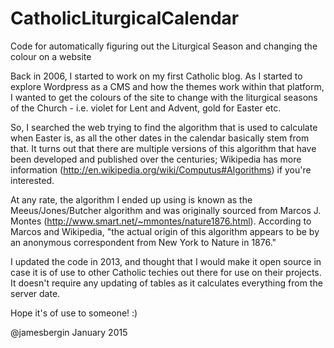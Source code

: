 # CatholicLiturgicalCalendar
Code for automatically figuring out the Liturgical Season and changing the colour on a website

Back in 2006, I started to work on my first Catholic blog. As I started to explore Wordpress as a CMS and how the themes work within that platform, I wanted to get the colours of the site to change with the liturgical seasons of the Church - i.e. violet for Lent and Advent, gold for Easter etc.

So, I searched the web trying to find the algorithm that is used to calculate when Easter is, as all the other dates in the calendar basically stem from that. It turns out that there are multiple versions of this algorithm that have been developed and published over the centuries; Wikipedia has more information (http://en.wikipedia.org/wiki/Computus#Algorithms) if you're interested.

At any rate, the algorithm I ended up using is known as the Meeus/Jones/Butcher algorithm and was originally sourced from Marcos J. Montes (http://www.smart.net/~mmontes/nature1876.html). According to Marcos and Wikipedia, "the actual origin of this algorithm appears to be by an anonymous correspondent from New York to Nature in 1876."

I updated the code in 2013, and thought that I would make it open source in case it is of use to other Catholic techies out there for use on their projects. It doesn't require any updating of tables as it calculates everything from the server date. 

Hope it's of use to someone! :)

@jamesbergin
January 2015
